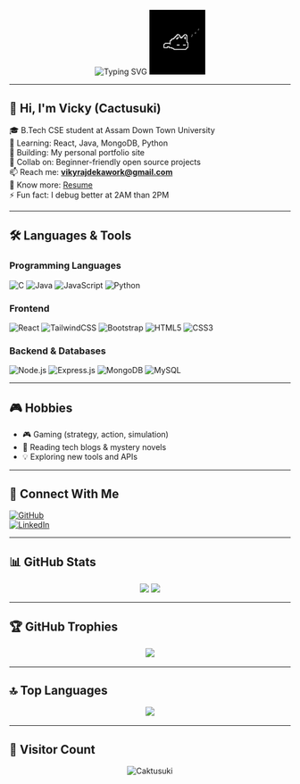 <!-- Typing animation with updated new cat inline -->
<p align="center">
  <img src="https://readme-typing-svg.demolab.com?font=Fira+Code&weight=700&size=24&duration=2000&pause=1000&color=00FFFF&center=true&vCenter=true&width=600&lines=Hi+Vicky+(Viky)+%7C+Loves+to+Code+%7C+Gamer+%7C+Reader+%7C+Explorer" alt="Typing SVG" />
  <img src="https://github.com/Caktusuki/Caktusuki/blob/main/a6f230e306e811ed2593571d68777253.jpg?raw=true" width="100" alt="New Cat Icon" />
</p>


---

## 👋 Hi, I'm Vicky (Cactusuki)

🎓 B.Tech CSE student at Assam Down Town University  
🌱 Learning: React, Java, MongoDB, Python  
🔭 Building: My personal portfolio site  
👯 Collab on: Beginner-friendly open source projects  
📫 Reach me: **vikyrajdekawork@gmail.com**  
📄 Know more: [Resume](#)  
⚡ Fun fact: I debug better at 2AM than 2PM

---

## 🛠️ Languages & Tools

### Programming Languages  
![C](https://img.shields.io/badge/-C-00599C?style=flat-square&logo=c&logoColor=white)
![Java](https://img.shields.io/badge/-Java-ED8B00?style=flat-square&logo=java&logoColor=white)
![JavaScript](https://img.shields.io/badge/-JavaScript-F7DF1E?style=flat-square&logo=javascript&logoColor=black)
![Python](https://img.shields.io/badge/-Python-3776AB?style=flat-square&logo=python&logoColor=white)

### Frontend  
![React](https://img.shields.io/badge/-React-20232A?style=flat-square&logo=react)
![TailwindCSS](https://img.shields.io/badge/-Tailwind-06B6D4?style=flat-square&logo=tailwind-css)
![Bootstrap](https://img.shields.io/badge/-Bootstrap-563D7C?style=flat-square&logo=bootstrap)
![HTML5](https://img.shields.io/badge/-HTML5-E34F26?style=flat-square&logo=html5)
![CSS3](https://img.shields.io/badge/-CSS3-1572B6?style=flat-square&logo=css3)

### Backend & Databases  
![Node.js](https://img.shields.io/badge/-Node.js-339933?style=flat-square&logo=node.js)
![Express.js](https://img.shields.io/badge/-Express.js-000000?style=flat-square&logo=express)
![MongoDB](https://img.shields.io/badge/-MongoDB-4EA94B?style=flat-square&logo=mongodb)
![MySQL](https://img.shields.io/badge/-MySQL-005C84?style=flat-square&logo=mysql)

---

## 🎮 Hobbies

- 🎮 Gaming (strategy, action, simulation)  
- 📖 Reading tech blogs & mystery novels  
- 💡 Exploring new tools and APIs

---

## 🔗 Connect With Me

[![GitHub](https://img.shields.io/badge/GitHub-Cactusuki-black?style=for-the-badge&logo=github)](https://github.com/Caktusuki)  
[![LinkedIn](https://img.shields.io/badge/LinkedIn-vikyraj--deka-blue?style=for-the-badge&logo=linkedin)](https://www.linkedin.com/in/vikyraj-deka)

---

## 📊 GitHub Stats

<p align="center">
  <img src="https://github-readme-stats.vercel.app/api?username=Caktusuki&show_icons=true&theme=react" width="350"/>
  <img src="https://github-readme-streak-stats.herokuapp.com?user=Caktusuki&theme=react&date_format=M%20j%5B%2C%20Y%5D" width="350"/>
</p>

---

## 🏆 GitHub Trophies

<p align="center">
  <img src="https://github-profile-trophy.vercel.app/?username=Caktusuki&theme=onestar&no-frame=true&row=1&margin-w=10" />
</p>

---

## 🔝 Top Languages

<p align="center">
  <img src="https://github-readme-stats.vercel.app/api/top-langs/?username=Caktusuki&layout=compact&theme=react" width="350" />
</p>

---

## 👀 Visitor Count

<p align="center">
  <img src="https://komarev.com/ghpvc/?username=Caktusuki&label=Profile%20Views&color=0e75b6&style=flat" alt="Caktusuki" />
</p>
